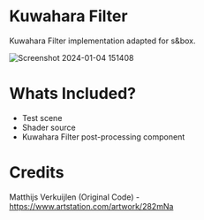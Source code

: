 # Kuwahara Filter
Kuwahara Filter implementation adapted for s&box.

![Screenshot 2024-01-04 151408](https://github.com/QuackCola/sbox-kuwahara-filter/assets/23345567/e95fc925-3601-4375-9c3a-021761b1185e)

# Whats Included?
* Test scene
* Shader source
* Kuwahara Filter post-processing component

# Credits
Matthijs Verkuijlen (Original Code) - https://www.artstation.com/artwork/282mNa
